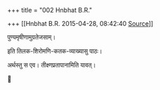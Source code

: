 +++
title = "002 Hnbhat B.R."

+++
[[Hnbhat B.R.	2015-04-28, 08:42:40 [Source](https://groups.google.com/g/samskrita/c/aBwxYY3GOCY)]]



पुण्यमृषीणामुग्रतेजसाम्।  
  
इति तिलक-शिरोमणि-कतक-व्याख्यासु पाठः।  
  
अर्थस्तु स एव। तीक्ष्णप्रतापानामिति यावत्।  



